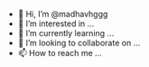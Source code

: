 - 👋 Hi, I’m @madhavhggg
- 👀 I’m interested in ...
- 🌱 I’m currently learning ...
- 💞️ I’m looking to collaborate on ...
- 📫 How to reach me ...

<!---
madhavhggg/madhavhggg is a ✨ special ✨ repository because its `README.md` (this file) appears on your GitHub profile.
You can click the Preview link to take a look at your changes.
--->
